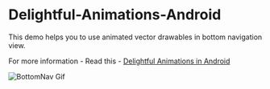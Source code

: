 # Delightful-Animations-Android
This demo helps you to use animated vector drawables in bottom navigation view.

For more information - Read this - [Delightful Animations in Android](https://medium.com/@naththeprince/delightful-animations-in-android-d6e9c62a23d3)

![BottomNav Gif ](https://octodex.github.com/images/yaktocat.png)
